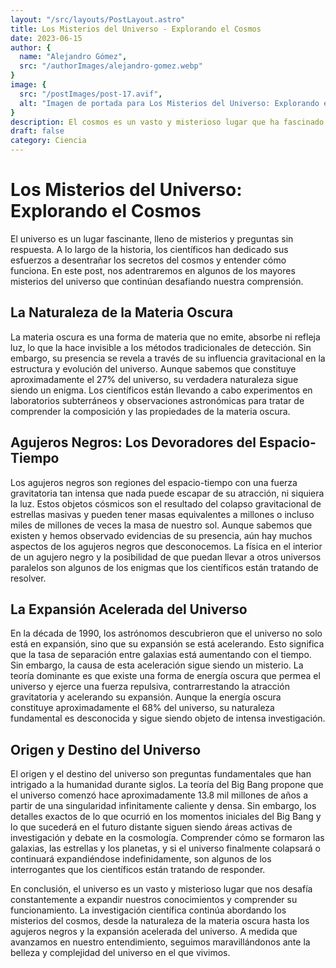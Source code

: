 ```yaml
---
layout: "/src/layouts/PostLayout.astro"
title: Los Misterios del Universo - Explorando el Cosmos
date: 2023-06-15
author: {
  name: "Alejandro Gómez",
  src: "/authorImages/alejandro-gomez.webp"
}
image: {
  src: "/postImages/post-17.avif",
  alt: "Imagen de portada para Los Misterios del Universo: Explorando el Cosmos"
}
description: El cosmos es un vasto y misterioso lugar que ha fascinado a la humanidad desde tiempos inmemoriales. En este post, exploraremos algunos de los mayores misterios del universo, desde la naturaleza de la materia oscura hasta los agujeros negros y la expansión acelerada del universo.
draft: false
category: Ciencia
---
```


# Los Misterios del Universo: Explorando el Cosmos

El universo es un lugar fascinante, lleno de misterios y preguntas sin respuesta. A lo largo de la historia, los científicos han dedicado sus esfuerzos a desentrañar los secretos del cosmos y entender cómo funciona. En este post, nos adentraremos en algunos de los mayores misterios del universo que continúan desafiando nuestra comprensión.

## La Naturaleza de la Materia Oscura

La materia oscura es una forma de materia que no emite, absorbe ni refleja luz, lo que la hace invisible a los métodos tradicionales de detección. Sin embargo, su presencia se revela a través de su influencia gravitacional en la estructura y evolución del universo. Aunque sabemos que constituye aproximadamente el 27% del universo, su verdadera naturaleza sigue siendo un enigma. Los científicos están llevando a cabo experimentos en laboratorios subterráneos y observaciones astronómicas para tratar de comprender la composición y las propiedades de la materia oscura.

## Agujeros Negros: Los Devoradores del Espacio-Tiempo

Los agujeros negros son regiones del espacio-tiempo con una fuerza gravitatoria tan intensa que nada puede escapar de su atracción, ni siquiera la luz. Estos objetos cósmicos son el resultado del colapso gravitacional de estrellas masivas y pueden tener masas equivalentes a millones o incluso miles de millones de veces la masa de nuestro sol. Aunque sabemos que existen y hemos observado evidencias de su presencia, aún hay muchos aspectos de los agujeros negros que desconocemos. La física en el interior de un agujero negro y la posibilidad de que puedan llevar a otros universos paralelos son algunos de los enigmas que los científicos están tratando de resolver.

## La Expansión Acelerada del Universo

En la década de 1990, los astrónomos descubrieron que el universo no solo está en expansión, sino que su expansión se está acelerando. Esto significa que la tasa de separación entre galaxias está aumentando con el tiempo. Sin embargo, la causa de esta aceleración sigue siendo un misterio. La teoría dominante es que existe una forma de energía oscura que permea el universo y ejerce una fuerza repulsiva, contrarrestando la atracción gravitatoria y acelerando su expansión. Aunque la energía oscura constituye aproximadamente el 68% del universo, su naturaleza fundamental es desconocida y sigue siendo objeto de intensa investigación.

## Origen y Destino del Universo

El origen y el destino del universo son preguntas fundamentales que han intrigado a la humanidad durante siglos. La teoría del Big Bang propone que el universo comenzó hace aproximadamente 13.8 mil millones de años a partir de una singularidad infinitamente caliente y densa. Sin embargo, los detalles exactos de lo que ocurrió en los momentos iniciales del Big Bang y lo que sucederá en el futuro distante siguen siendo áreas activas de investigación y debate en la cosmología. Comprender cómo se formaron las galaxias, las estrellas y los planetas, y si el universo finalmente colapsará o continuará expandiéndose indefinidamente, son algunos de los interrogantes que los científicos están tratando de responder.

En conclusión, el universo es un vasto y misterioso lugar que nos desafía constantemente a expandir nuestros conocimientos y comprender su funcionamiento. La investigación científica continúa abordando los misterios del cosmos, desde la naturaleza de la materia oscura hasta los agujeros negros y la expansión acelerada del universo. A medida que avanzamos en nuestro entendimiento, seguimos maravillándonos ante la belleza y complejidad del universo en el que vivimos.

